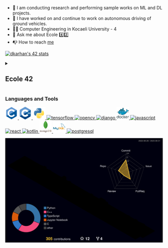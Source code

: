 * 🔭 I am conducting research and performing sample works on ML and DL projects.
* 🤖 I have worked on and continue to work on autonomous driving of ground vehicles.
* 👨‍🎓 Computer Engineering in Kocaeli University - 4
* 🔎 Ask me about Ecole 4️⃣2️⃣
* 📭 How to reach [me](https://www.linkedin.com/in/denizkarhan/)

<p align="center">

   [![dkarhan's 42 stats](https://badge.mediaplus.ma/greenbinary/dkarhan?1337Badge=off&UM6P=off)](https://github.com/oakoudad/badge42)
</p>

<details>
   <summary><h2> Ecole 42 </h2></summary>

   <details>
      <summary><h3> > Projects </h2></summary>
   
   | Project | Score | Project | Score |
   | :---: | :---: | :---: | :---: |
   | `libft` | <img src=https://github.com/denizkarhan/denizkarhan/assets/81527587/86382da8-11ff-4e3c-bffd-c25e55998fc4 alt="mypic" style="width:100px; height:75px" /> | `get_next_line` | <img src=https://github.com/denizkarhan/denizkarhan/assets/81527587/86382da8-11ff-4e3c-bffd-c25e55998fc4 alt="mypic" style="width:100px; height:75px" /> |
   | `ft_printf` | <img src=https://github.com/denizkarhan/denizkarhan/assets/81527587/dcbae142-7543-4226-a341-43e8d4020ecc alt="mypic" style="width:100px; height:75px" /> | `Born2beroot` | <img src=https://github.com/denizkarhan/denizkarhan/assets/81527587/aecda0ac-61bd-4f95-91ba-63be2a0f8f44 alt="mypic" style="width:100px; height:75px" /> |
   | `push_swap` | <img src=https://github.com/denizkarhan/denizkarhan/assets/81527587/37bcc01e-6b15-4ae8-a7dc-e3a98906c476 alt="mypic" style="width:75px; height:75px" /> | `minitalk` | <img src=https://github.com/denizkarhan/denizkarhan/assets/81527587/72232c20-1429-42cc-9816-97e8b852c522 alt="mypic" style="width:100px; height:75px" /> |
   | `fract-ol` | <img src=https://github.com/denizkarhan/denizkarhan/assets/81527587/86382da8-11ff-4e3c-bffd-c25e55998fc4 alt="mypic" style="width:100px; height:75px" /> | `Philosophers` | <img src=https://github.com/denizkarhan/denizkarhan/assets/81527587/dcbae142-7543-4226-a341-43e8d4020ecc alt="mypic" style="width:100px; height:75px" /> |
   | `minishell` | <img src=https://github.com/denizkarhan/denizkarhan/assets/81527587/dcbae142-7543-4226-a341-43e8d4020ecc alt="mypic" style="width:100px; height:75px" /> | `NetPractice` | <img src=https://github.com/denizkarhan/denizkarhan/assets/81527587/dcbae142-7543-4226-a341-43e8d4020ecc alt="mypic" style="width:100px; height:75px" /> |
   | `CPP Module 00` | <img src=https://github.com/denizkarhan/denizkarhan/assets/81527587/5b419b6a-0458-44c5-8455-61e8ec38fbfa alt="mypic" style="width:100px; height:75px" /> | `CPP Module 01` | <img src=https://github.com/denizkarhan/denizkarhan/assets/81527587/dcbae142-7543-4226-a341-43e8d4020ecc alt="mypic" style="width:100px; height:75px" /> |
   | `CPP Module 02` | <img src=https://github.com/denizkarhan/denizkarhan/assets/81527587/dcbae142-7543-4226-a341-43e8d4020ecc alt="mypic" style="width:100px; height:75px" /> | `CPP Module 03` | <img src=https://github.com/denizkarhan/denizkarhan/assets/81527587/dcbae142-7543-4226-a341-43e8d4020ecc alt="mypic" style="width:100px; height:75px" /> |
   | `CPP Module 04` | <img src=https://github.com/denizkarhan/denizkarhan/assets/81527587/5b419b6a-0458-44c5-8455-61e8ec38fbfa alt="mypic" style="width:100px; height:75px" /> | `CPP Module 05` | <img src=https://github.com/denizkarhan/denizkarhan/assets/81527587/dcbae142-7543-4226-a341-43e8d4020ecc alt="mypic" style="width:100px; height:75px" /> |
   | `CPP Module 06` | <img src=https://github.com/denizkarhan/denizkarhan/assets/81527587/dcbae142-7543-4226-a341-43e8d4020ecc alt="mypic" style="width:100px; height:75px" /> | `CPP Module 07` | <img src=https://github.com/denizkarhan/denizkarhan/assets/81527587/dcbae142-7543-4226-a341-43e8d4020ecc alt="mypic" style="width:100px; height:75px" /> |
   | `CPP Module 08` | <img src=https://github.com/denizkarhan/denizkarhan/assets/81527587/dcbae142-7543-4226-a341-43e8d4020ecc alt="mypic" style="width:100px; height:75px" /> | `CPP Module 09` | <img src=https://github.com/denizkarhan/denizkarhan/assets/81527587/dcbae142-7543-4226-a341-43e8d4020ecc alt="mypic" style="width:100px; height:75px" /> |
   | `cub3d` | <img src=https://github.com/denizkarhan/denizkarhan/assets/81527587/ca2b1e43-a548-4d16-a2f5-e1eac11d098a alt="mypic" style="width:100px; height:75px" /> | `Inception` | <img src=https://github.com/denizkarhan/denizkarhan/assets/81527587/f10c0070-00e0-4a5e-abc7-2bacbbb5b039 alt="mypic" style="width:100px; height:75px" /> |
   | `ft_irc` | <img src=https://github.com/denizkarhan/denizkarhan/assets/81527587/f10c0070-00e0-4a5e-abc7-2bacbbb5b039 alt="mypic" style="width:100px; height:75px" /> | `ft_transcendence` | <img src=https://github.com/denizkarhan/denizkarhan/assets/81527587/f10c0070-00e0-4a5e-abc7-2bacbbb5b039 alt="mypic" style="width:100px; height:75px" /> |
   | `ft_linear_regression` | <img src=https://github.com/denizkarhan/denizkarhan/assets/81527587/86382da8-11ff-4e3c-bffd-c25e55998fc4 alt="mypic" style="width:100px; height:75px" /> | `DSLR` | <img src=https://github.com/denizkarhan/denizkarhan/assets/81527587/d9a876c7-08a9-4467-95f7-d1054aaf924a alt="mypic" style="width:100px; height:75px" /> |
   </details>
   
   <details>
      <summary><h3> > Holy Graph </h2></summary>
   
   ![graph](https://github.com/denizkarhan/denizkarhan/assets/81527587/14e25880-f2f7-4953-92cc-0ea035720c29)
   </details>

</details>

<h3 align="left">Languages and Tools</h3>
<p align="left"> 
<a href="https://www.cprogramming.com/" target="_blank" rel="noreferrer"> <img src="https://raw.githubusercontent.com/devicons/devicon/master/icons/c/c-original.svg" alt="c" width="40" height="40"/> </a>
<a href="https://www.w3schools.com/cpp/" target="_blank" rel="noreferrer"> <img src="https://raw.githubusercontent.com/devicons/devicon/master/icons/cplusplus/cplusplus-original.svg" alt="cplusplus" width="40" height="40"/> </a>
<a href="https://www.python.org" target="_blank" rel="noreferrer"> <img src="https://raw.githubusercontent.com/devicons/devicon/master/icons/python/python-original.svg" alt="python" width="40" height="40"/> </a>
<a href="https://www.tensorflow.org" target="_blank" rel="noreferrer"> <img src="https://www.vectorlogo.zone/logos/tensorflow/tensorflow-icon.svg" alt="tensorflow" width="40" height="40"/> </a>
<a href="https://opencv.org/" target="_blank" rel="noreferrer"> <img src="https://www.vectorlogo.zone/logos/opencv/opencv-icon.svg" alt="opencv" width="40" height="40"/> </a>
<a href="https://www.djangoproject.com/" target="_blank" rel="noreferrer"> <img src="https://cdn.worldvectorlogo.com/logos/django.svg" alt="django" width="40" height="40"/> </a>
<a href="https://www.docker.com/" target="_blank" rel="noreferrer"> <img src="https://raw.githubusercontent.com/devicons/devicon/master/icons/docker/docker-original-wordmark.svg" alt="docker" width="40" height="40"/> </a>
<a href="https://www.javascript.com/" target="_blank" rel="noreferrer"> <img src="https://upload.wikimedia.org/wikipedia/commons/thumb/9/99/Unofficial_JavaScript_logo_2.svg/1024px-Unofficial_JavaScript_logo_2.svg.png" alt="javascript" width="40" height="40"/> </a>
<a href="https://www.react.com/" target="_blank" rel="noreferrer"> <img src="https://upload.wikimedia.org/wikipedia/commons/thumb/a/a7/React-icon.svg/1024px-React-icon.svg.png" alt="react" width="40" height="35"/> </a>
<a href="https://kotlinlang.org/" target="_blank" rel="noreferrer"> <img src="https://upload.wikimedia.org/wikipedia/commons/thumb/0/06/Kotlin_Icon.svg/2048px-Kotlin_Icon.svg.png" alt="kotlin" width="40" height="40"/> </a>
<a href="https://www.mongodb.com/" target="_blank" rel="noreferrer"> <img src="https://raw.githubusercontent.com/devicons/devicon/master/icons/mongodb/mongodb-original-wordmark.svg" alt="mongodb" width="40" height="40"/> </a>
<a href="https://www.mysql.com/" target="_blank" rel="noreferrer"> <img src="https://raw.githubusercontent.com/devicons/devicon/master/icons/mysql/mysql-original-wordmark.svg" alt="mysql" width="40" height="40"/> </a>
<a href="https://www.postgresql.org/" target="_blank" rel="noreferrer"> <img src="https://upload.wikimedia.org/wikipedia/commons/thumb/2/29/Postgresql_elephant.svg/1024px-Postgresql_elephant.svg.png" alt="postgresql" width="40" height="40"/> </a>
</p>

![](./profile-3d-contrib/profile-night-rainbow.svg)

